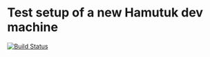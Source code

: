 # Test setup of a new Hamutuk dev machine

[![Build Status](https://travis-ci.org/raphaelmerx/hamutuk_setup_testing.svg?branch=master)](https://travis-ci.org/raphaelmerx/hamutuk_setup_testing)
